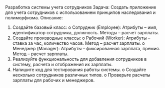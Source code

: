 Разработка системы учета сотрудников
Задача: Создать приложение для учета сотрудников с использованием принципов наследования и полиморфизма.
Описание:
1.	Создайте базовый класс:
o	Сотрудник (Employee): Атрибуты – имя, идентификатор сотрудника, должность. Методы – расчет зарплаты.
2.	Создайте производные классы:
o	Рабочий (Worker): Атрибуты – ставка за час, количество часов. Метод – расчет зарплаты.
o	Менеджер (Manager): Атрибуты – фиксированная зарплата, премия. Метод – расчет зарплаты.
3.	Реализуйте функциональность для добавления сотрудников в систему, расчета и отображения их зарплаты.
4.	Напишите код для тестирования работы системы.
o	Создайте несколько сотрудников различных типов.
o	Проверьте расчеты зарплаты для рабочих и менеджеров.
